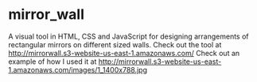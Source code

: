 mirror_wall
===========

A visual tool in HTML, CSS and JavaScript for designing arrangements of rectangular mirrors on different sized walls.
Check out the tool at http://mirrorwall.s3-website-us-east-1.amazonaws.com/
Check out an example of how I used it at http://mirrorwall.s3-website-us-east-1.amazonaws.com/images/1_1400x788.jpg